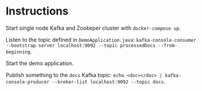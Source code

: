 # Instructions

Start single node Kafka and Zookeper cluster with `docker-compose up`.

Listen to the topic defined in `DemoApplication.java`: `kafka-console-consumer --bootstrap-server localhost:9092 --topic processedDocs --from-beginning`.

Start the demo application.

Publish something to the `docs` Kafka topic: `echo <doc></doc> | kafka-console-producer --broker-list localhost:9092 --topic docs`.
